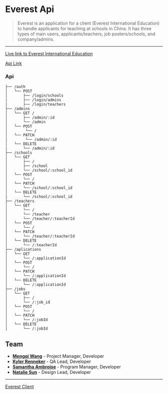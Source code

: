 # Everest Api


> Everest is an application for a client (Everest International Education) to handle applicants for teaching at schools in China. It has three types of main users, applicants/teachers, job posters/schools, and company/admins.

---

[Live link to Everest International Education](https://everest-app.everest.now.sh/)

[Api Link](https://stormy-anchorage-71465.herokuapp.com/api)

### Api
```
├── /auth
│   └── POST
│       ├── /login/schools
|       ├── /login/admins
|       ├── /login/teachers
├── /admins
│   └── GET /
│       ├── /admin/:id
│       └── /admin
│   └── POST
│        └── /
│   └── PATCH
|        └── /admin/:id
│   └── DELETE
|       └── /admin/:id
├── /schools
│   └── GET
│       ├── /
│       ├── /school
│       └── /school/:school_id
│   └── POST
│       └── /
│   └── PATCH
│       └── /school/:school_id
│   └── DELETE
|       └── /school/:school_id
├── /teachers
│   └── GET
│       └── /
│       └── /teacher
│       └── /teacher/:teacherId
│   └── POST
│       └── /
│   └── PATCH
│       └── /teacher/:teacherId
│   └── DELETE
│       └── /:teacherId
├── /aplications
│   └── GET
│       └── /:applicationId
│   └── POST
│       └── /
│   └── PATCH
│       └── /:applicationId
│   └── DELETE
│       └── /:applicationId
├── /jobs
│   └── GET
│       ├── /
│       └── /:job_id
│   └── POST
│       └── /
│   └── PATCH
│       └── /:jobId
│   └── DELETE
|       └── /:jobId

```

## Team

- **[Mengqi Wang](https://github.com/megnqi89)** - Project Manager, Developer
- **[Kyler Renneker](https://github.com/kylerRenneker)** - QA Lead, Developer
- **[Samantha Ambroise](https://github.com/sam-ilki)** - Program Manager, Developer
- **[Natalie Sun](https://github.com/nataliesun)** - Design Lead, Developer
---

[Everest Client](https://github.com/Mengqi89/everest-client)
